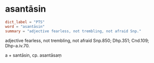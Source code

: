 # asantāsin

``` toml
dict_label = "PTS"
word = "asantāsin"
summary = "adjective fearless, not trembling, not afraid Snp."
```

adjective fearless, not trembling, not afraid Snp.850; Dhp.351; Cnd.109; Dhp\-a.iv.70.

a \+ santāsin, cp. asantāsaṃ

